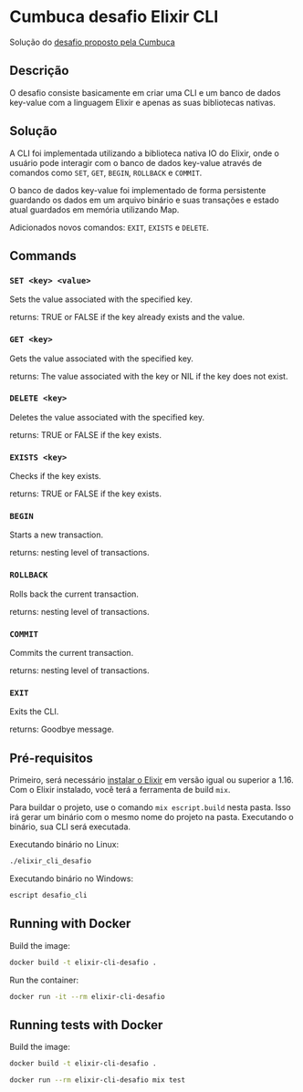 # Cumbuca desafio Elixir CLI

Solução do [desafio proposto pela Cumbuca](https://github.com/appcumbuca/desafios/blob/master/desafio-back-end-pleno.md)

## Descrição

O desafio consiste basicamente em criar uma CLI e um banco de dados key-value com a linguagem Elixir e apenas as suas bibliotecas nativas.

## Solução

A CLI foi implementada utilizando a biblioteca nativa IO do Elixir, onde o usuário pode interagir com o banco de dados key-value através de comandos como `SET`, `GET`, `BEGIN`, `ROLLBACK` e `COMMIT`.

O banco de dados key-value foi implementado de forma persistente guardando os dados em um arquivo binário e suas transações e estado atual guardados em memória utilizando Map.

Adicionados novos comandos: `EXIT`, `EXISTS` e `DELETE`.

## Commands

### `SET <key> <value>`
Sets the value associated with the specified key.

returns: TRUE or FALSE if the key already exists and the value.

### `GET <key>`

Gets the value associated with the specified key.

returns: The value associated with the key or NIL if the key does not exist.

### `DELETE <key>`

Deletes the value associated with the specified key.

returns: TRUE or FALSE if the key exists.

### `EXISTS <key>`

Checks if the key exists.

returns: TRUE or FALSE if the key exists.

### `BEGIN`

Starts a new transaction.

returns: nesting level of transactions.

### `ROLLBACK`

Rolls back the current transaction.

returns: nesting level of transactions.

### `COMMIT`

Commits the current transaction.

returns: nesting level of transactions.

### `EXIT`

Exits the CLI.

returns: Goodbye message.

## Pré-requisitos

Primeiro, será necessário [instalar o Elixir](https://elixir-lang.org/install.html)
em versão igual ou superior a 1.16.
Com o Elixir instalado, você terá a ferramenta de build `mix`.

Para buildar o projeto, use o comando `mix escript.build` nesta pasta.
Isso irá gerar um binário com o mesmo nome do projeto na pasta.
Executando o binário, sua CLI será executada.

Executando binário no Linux:

```bash
./elixir_cli_desafio
```

Executando binário no Windows:

```bash
escript desafio_cli
```


## Running with Docker

Build the image:

```bash
docker build -t elixir-cli-desafio .
```

Run the container:

```bash
docker run -it --rm elixir-cli-desafio
```

## Running tests with Docker
Build the image:

```bash
docker build -t elixir-cli-desafio .
```

```bash
docker run --rm elixir-cli-desafio mix test
```